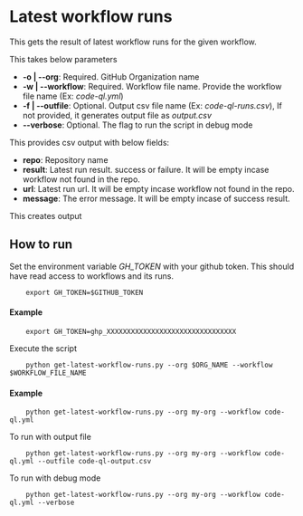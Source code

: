 # Latest workflow runs

This gets the result of latest workflow runs for the given workflow.

This takes below parameters
- **-o | --org**: Required. GitHub Organization name
- **-w | --workflow**: Required. Workflow file name. Provide the workflow file name (Ex: *code-ql.yml*)
- **-f | --outfile**: Optional. Output csv file name (Ex: *code-ql-runs.csv*), If not provided, it generates output file as *output.csv*
- **--verbose**: Optional. The flag to run the script in debug mode

This provides csv output with below fields:
- **repo**: Repository name
- **result**: Latest run result. success or failure. It will be empty incase workflow not found in the repo.
- **url**: Latest run url. It will be empty incase workflow not found in the repo.
- **message**: The error message. It will be empty incase of success result.

This creates output
## How to run

Set the environment variable *GH_TOKEN* with your github token. This should have read access to workflows and its runs.
```
    export GH_TOKEN=$GITHUB_TOKEN
```
#### Example
```
    export GH_TOKEN=ghp_XXXXXXXXXXXXXXXXXXXXXXXXXXXXXXXX
```

Execute the script

```
    python get-latest-workflow-runs.py --org $ORG_NAME --workflow $WORKFLOW_FILE_NAME
```

#### Example
```
    python get-latest-workflow-runs.py --org my-org --workflow code-ql.yml
```
To run with output file
```
    python get-latest-workflow-runs.py --org my-org --workflow code-ql.yml --outfile code-ql-output.csv
```
To run with debug mode
```
    python get-latest-workflow-runs.py --org my-org --workflow code-ql.yml --verbose
```

